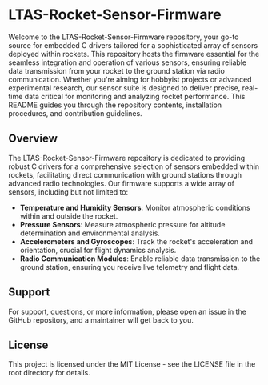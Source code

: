 # LTAS-Rocket-Sensor-Firmware

Welcome to the LTAS-Rocket-Sensor-Firmware repository, your go-to source for embedded C drivers tailored for a sophisticated array of sensors deployed within rockets. This repository hosts the firmware essential for the seamless integration and operation of various sensors, ensuring reliable data transmission from your rocket to the ground station via radio communication. Whether you're aiming for hobbyist projects or advanced experimental research, our sensor suite is designed to deliver precise, real-time data critical for monitoring and analyzing rocket performance. This README guides you through the repository contents, installation procedures, and contribution guidelines.

## Overview

The LTAS-Rocket-Sensor-Firmware repository is dedicated to providing robust C drivers for a comprehensive selection of sensors embedded within rockets, facilitating direct communication with ground stations through advanced radio technologies. Our firmware supports a wide array of sensors, including but not limited to:

- **Temperature and Humidity Sensors**: Monitor atmospheric conditions within and outside the rocket.
- **Pressure Sensors**: Measure atmospheric pressure for altitude determination and environmental analysis.
- **Accelerometers and Gyroscopes**: Track the rocket's acceleration and orientation, crucial for flight dynamics analysis.
- **Radio Communication Modules**: Enable reliable data transmission to the ground station, ensuring you receive live telemetry and flight data.

## Support

For support, questions, or more information, please open an issue in the GitHub repository, and a maintainer will get back to you.

## License

This project is licensed under the MIT License - see the LICENSE file in the root directory for details.
